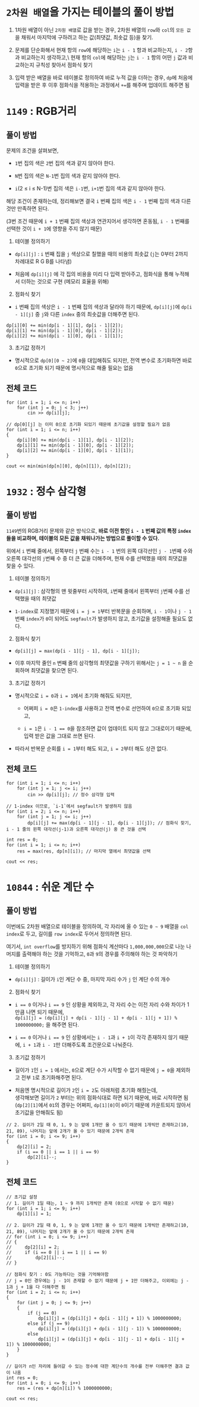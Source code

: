 # `2차원 배열`을 가지는 테이블의 풀이 방법

1. 1차원 배열이 아닌 `2차원 배열`로 값을 받는 경우, 2차원 배열의 `row`와 `col`의 `모든 값`을 채워서 마지막에 구하려고 하는 값(최댓값, 최솟값 등)을 찾기.

2. 문제를 단순화해서 현재 항의 `row`에 해당하는 `i`는 `i - 1` 항과 비교하는지, `i - 2`항과 비교하는지 생각하고,\ 
현재 항의 `col`에 해당하는 `j`는 `i - 1` 항의 어떤 `j` 값과 비교하는지 규칙성 찾아서 점화식 찾기

3. 입력 받은 배열을 바로 테이블로 정의하여 바로 누적 값을 더하는 경우, `dp`에 처음에 입력을 받은 후 이후 점화식을 적용하는 과정에서 `+=`를 해주며 업데이트 해주면 됨

# `1149` : RGB거리

## 풀이 방법

문제의 조건을 살펴보면,

- `1`번 집의 색은 `2`번 집의 색과 같지 않아야 한다.

- `N`번 집의 색은 `N-1`번 집의 색과 같지 않아야 한다.

- `i`(2 ≤ i ≤ N-1)번 집의 색은 `i-1`번, `i+1`번 집의 색과 같지 않아야 한다.

해당 조건이 존재하는데, 정리해보면 결국 `i` 번째 집의 색은 `i - 1` 번째 집의 색과 다른 것만 만족하면 된다. 

(3번 조건 때문에 `i + 1` 번째 집의 색상과 연관지어서 생각하면 혼동됨, `i - 1` 번째를 선택한 것이 `i + 1`에 영향을 주지 않기 때문)

1. 테이블 정의하기 

- `dp[i][j]` : `i` 번째 집을 `j` 색상으로 칠했을 때의 비용의 최솟값 (`j`는 0부터 2까지 차례대로 R G B를 나타냄)

- 처음에 `dp[i][j]` 에 각 집의 비용을 미리 다 입력 받아주고, 점화식을 통해 누적해서 더하는 것으로 구현 (메모리 효율을 위해)

2. 점화식 찾기

- `i` 번째 집의 색상은 `i - 1` 번째 집의 색상과 달라야 하기 때문에, `dp[i][j]`에 `dp[i - 1][j]` 중 `j`와 다른 `index` 중의 최솟값을 더해주면 된다.

```
dp[i][0] += min(dp[i - 1][1], dp[i - 1][2]);
dp[i][1] += min(dp[i - 1][0], dp[i - 1][2]);
dp[i][2] += min(dp[i - 1][0], dp[i - 1][1]);
```

3. 초기값 정하기

- 명시적으로 `dp[0][0 ~ 2]`에 `0`을 대입해줘도 되지만, 전역 변수로 초기화하면 바로 `0`으로 초기화 되기 때문에 명시적으로 해줄 필요는 없음

## 전체 코드

```
for (int i = 1; i <= n; i++)
    for (int j = 0; j < 3; j++)
        cin >> dp[i][j];

// dp[0][j] 는 이미 0으로 초기화 되있기 때문에 초기값을 설정할 필요가 없음
for (int i = 1; i <= n; i++)
{
    dp[i][0] += min(dp[i - 1][1], dp[i - 1][2]);
    dp[i][1] += min(dp[i - 1][0], dp[i - 1][2]);
    dp[i][2] += min(dp[i - 1][0], dp[i - 1][1]);
}

cout << min(min(dp[n][0], dp[n][1]), dp[n][2]);
```

# `1932` : 정수 삼각형

## 풀이 방법

`1149`번의 RGB거리 문제와 같은 방식으로, **바로 이전 항인 `i - 1` 번째 값의 특정 `index` 들을 비교하며, 테이블의 모든 값을 채워나가는 방법으로 풀이할 수 있다.**

위에서 `i` 번째 줄에서, 왼쪽부터 `j` 번째 수는 `i - 1` 번의 왼쪽 대각선인 `j - 1`번째 수와 오른쪽 대각선의 `j`번째 수 중 더 큰 값을 더해주며, 현재 수를 선택했을 때의 최댓값을 찾을 수 있다.

1. 테이블 정의하기

- `dp[i][j]` : 삼각형의 맨 윗줄부터 시작하여, `i`번째 줄에서 왼쪽부터 `j`번째 수를 선택했을 때의 최댓값

- `1-index`로 지정했기 때문에 `i = j = 1`부터 반복문을 순회하며, `i - 1`이나 `j - 1` 번째 `index`가 `0`이 되어도 `segfault`가 발생하지 않고, 초기값을 설정해줄 필요도 없다.

2. 점화식 찾기

- `dp[i][j] = max(dp[i - 1][j - 1], dp[i - 1][j]);`

- 이후 마지막 줄인 `n` 번째 줄의 삼각형의 최댓값을 구하기 위해서는 `j = 1 ~ n` 을 순회하며 최댓값을 찾으면 된다.

3. 초기값 정하기

- 명시적으로 `i = 0`과 `i = 1`에서 초기화 해줘도 되지만, 
    
    - 어쩌피 `i = 0`은 `1-index`를 사용하고 전역 변수로 선언하여 `0`으로 초기화 되있고,

    - `i = 1`은 `i - 1 == 0`을 참조하면 값이 업데이트 되지 않고 그대로이기 때문에, 입력 받은 값을 그대로 쓰면 된다.

- 따라서 반복문 순회를 `i = 1`부터 해도 되고, `i = 2`부터 해도 상관 없다.

## 전체 코드

```
for (int i = 1; i <= n; i++)
    for (int j = 1; j <= i; j++)
        cin >> dp[i][j]; // 정수 삼각형 입력

// 1-index 이므로, `i-1`에서 segfault가 발생하지 않음
for (int i = 2; i <= n; i++)
    for (int j = 1; j <= i; j++)
        dp[i][j] += max(dp[i - 1][j - 1], dp[i - 1][j]); // 점화식 찾기, i - 1 줄의 왼쪽 대각선(j-1)과 오른쪽 대각선(j) 중 큰 것을 선택

int res = 0;
for (int i = 1; i <= n; i++)
    res = max(res, dp[n][i]); // 마지막 열에서 최댓값을 선택

cout << res;
```

# `10844` : 쉬운 계단 수

## 풀이 방법

이번에도 2차원 배열으로 테이블을 정의하여, 각 자리에 올 수 있는 `0 ~ 9` 배열을 `col index`로 두고, 길이를 `row index`로 두어서 정의하면 된다.

여기서, `int overflow`를 방지하기 위해 점화식 계산마다 `1,000,000,000`으로 나눈 나머지를 출력해야 하는 것을 기억하고, `0`과 `9`의 경우를 주의해야 하는 것 파악하기

1. 테이블 정의하기

- `dp[i][j]` : 길이가 `i`인 계단 수 중, 마지막 자리 수가 `j` 인 계단 수의 개수

2. 점화식 찾기

- `i == 0` 이거나 `i == 9` 인 상황을 제외하고, 각 자리 수는 이전 자리 수와 차이가 1만큼 나면 되기 때문에,\
`dp[i][j] = (dp[i][j] + dp[i - 1][j - 1] + dp[i - 1][j + 1]) % 1000000000;` 을 해주면 된다.

- `i == 0` 이거나 `i == 9` 인 상황에서는 `i - 1`과 `i + 1`이 각각 존재하지 않기 때문에, `i + 1`과 `i - 1`만 더해주도록 조건문으로 나눠준다.

3. 초기값 정하기

- 길이가 `1`인 `i = 1` 에서는, `0`으로 계단 수가 시작할 수 없기 때문에 `j = 0`을 제외하고 전부 `1`로 초기화해주면 된다.

- 처음엔 명시적으로 길이가 `2`인 `i = 2`도 아래처럼 초기화 해줬는데,\
생각해보면 길이가 `2` 부터는 위의 점화식대로 하면 되기 때문에, 바로 시작하면 됨 \
(`dp[2][1]`에서 `01`의 경우는 어쩌피, `dp[1][0]`이 `0`이기 때문에 카운트되지 않아서 초기값을 안해줘도 됨)

```
// 2. 길이가 2일 때 0, 1, 9 는 앞에 1개만 올 수 있기 때문에 1개씩만 존재하고(10, 21, 89), 나머지는 앞에 2개가 올 수 있기 때문에 2개씩 존재
for (int i = 0; i <= 9; i++)
{
    dp[2][i] = 2;
    if (i == 0 || i == 1 || i == 9)
        dp[2][i]--;
}
```

## 전체 코드

```
// 초기값 설정
// 1. 길이가 1일 때는, 1 ~ 9 까지 1개씩만 존재 (0으로 시작할 수 없기 때문)
for (int i = 1; i <= 9; i++)
    dp[1][i] = 1;

// 2. 길이가 2일 때 0, 1, 9 는 앞에 1개만 올 수 있기 때문에 1개씩만 존재하고(10, 21, 89), 나머지는 앞에 2개가 올 수 있기 때문에 2개씩 존재
// for (int i = 0; i <= 9; i++)
// {
//     dp[2][i] = 2;
//     if (i == 0 || i == 1 || i == 9)
//         dp[2][i]--;
// }

// 점화식 찾기 : 0도 가능하다는 것을 기억해야함
// j = 0인 경우에는 j - 1이 존재할 수 없기 때문에 j + 1만 더해주고, 이외에는 j - 1과 j + 1을 다 더해주면 됨
for (int i = 2; i <= n; i++)
{
    for (int j = 0; j <= 9; j++)
    {
        if (j == 0)
            dp[i][j] = (dp[i][j] + dp[i - 1][j + 1]) % 1000000000;
        else if (j == 9)
            dp[i][j] = (dp[i][j] + dp[i - 1][j - 1]) % 1000000000;
        else
            dp[i][j] = (dp[i][j] + dp[i - 1][j - 1] + dp[i - 1][j + 1]) % 1000000000;
    }
}

// 길이가 n인 자리에 들어갈 수 있는 정수에 대한 계단수의 개수를 전부 더해주면 결과 값이 나옴
int res = 0;
for (int i = 0; i <= 9; i++)
    res = (res + dp[n][i]) % 1000000000;

cout << res;
```